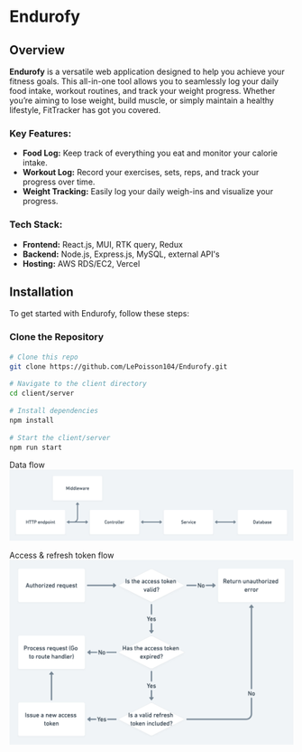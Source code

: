 # Endurofy

## Overview

**Endurofy** is a versatile web application designed to help you achieve your fitness goals. This all-in-one tool allows you to seamlessly log your daily food intake, workout routines, and track your weight progress. Whether you’re aiming to lose weight, build muscle, or simply maintain a healthy lifestyle, FitTracker has got you covered.

### Key Features:

- **Food Log:** Keep track of everything you eat and monitor your calorie intake.
- **Workout Log:** Record your exercises, sets, reps, and track your progress over time.
- **Weight Tracking:** Easily log your daily weigh-ins and visualize your progress.

### Tech Stack:

- **Frontend:** React.js, MUI, RTK query, Redux
- **Backend:** Node.js, Express.js, MySQL, external API's
- **Hosting:** AWS RDS/EC2, Vercel

## Installation

To get started with Endurofy, follow these steps:

### Clone the Repository

```sh
# Clone this repo
git clone https://github.com/LePoisson104/Endurofy.git
```

```bash
# Navigate to the client directory
cd client/server
```

```sh
# Install dependencies
npm install
```

```sh
# Start the client/server
npm run start
```

Data flow
![alt text](image.png)

Access & refresh token flow
![alt text](image-1.png)
